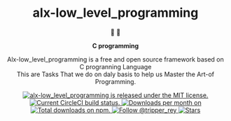 
<h1 align="center">
 alx-low_level_programming
</h1>

<p align="center">
   📄 🚀
</p>

<p align="center">
  <strong>
    C programming 
  </strong>
</p>

<p align="center">
 Alx-low_level_programming is a free and open source framework based on C progranning Language </br> 
 This are Tasks That we do on daly basis to help us Master the Art-of Programming.
</p>
<p align="center">
  <a href="https://github.com/Tr-reny/alx-low_level_programming/LICENSE">
    <img src="https://img.shields.io/badge/license-MIT-blue.svg" alt="alx-low_level_programming is released under the MIT license." />
  </a>
  
  <a href="https://circleci.com/gh/Tr-reny/alx-low_level_programming">
    <img src="https://circleci.com/gh/gatsbyjs/gatsby.svg?style=shield" alt="Current CircleCI build status." />
  </a>
 
  <a href="https://github.com/Tr-reny/alx-low_level_programming/graphs/traffic">
   <img src="https://img.shields.io/npm/dm/gatsby.svg" alt="Downloads per month on " />
 </a>
  <a href="https://github.com/Tr-reny/alx-low_level_programming/graphs/traffic">
    <img src="https://img.shields.io/npm/dt/gatsby.svg" alt="Total downloads on npm." />
  </a>
  <a href="https://twitter.com/intent/follow?screen_name=tripper_rey">
    <img src="https://img.shields.io/twitter/follow/tripper_rey.svg?label=Follow%20@tripper_rey" alt="Follow @tripper_rey" />
  </a>
 
 <a href="https://img.shields.io/github/stars/Tr-reny/alx-low_level_programming?style=social">
  <img src="https://img.shields.io/github/stars/Tr-reny/alx-low_level_programming?style=social" alt="Stars" />
 </a>
</p>

